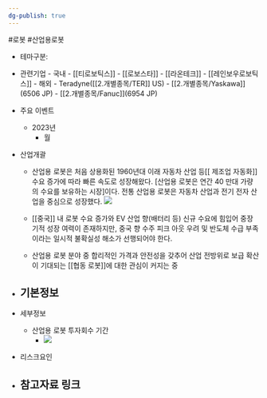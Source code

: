 ```yaml
---
dg-publish: true
---
```

#로봇 #산업용로봇



- 테마구분: 


- 관련기업
		- 국내
			- [[티로보틱스]]
			- [[로보스타]]
			- [[라온테크]]
			- [[레인보우로보틱스]]
		- 해외
			- Teradyne([[2.개별종목/TER]] US)
			- [[2.개별종목/Yaskawa]](6506 JP)
			- [[2.개별종목/Fanuc]](6954 JP)



- 주요 이벤트
	- 2023년
		- 월




- 산업개괄
	 - 산업용 로봇은 처음 상용화된 1960년대 이래 자동차 산업 등[[ 제조업 자동화]] 수요 증가에 따라 빠른 속도로 성장해왔다. [산업용 로봇은 연간 40 만대 가량의 수요를 보유하는 시장]이다. 전통 산업용 로봇은 자동차 산업과 전기 전자 산업을 중심으로 성장했다. ![](https://i.imgur.com/iR3gtpQ.png)

	 - [[중국]] 내 로봇 수요 증가와 EV 산업 향(배터리 등) 신규 수요에 힘입어 중장기적 성장 여력이 존재하지만, 중국 향 수주 피크 아웃 우려 및 반도체 수급 부족이라는 일시적 불확실성 해소가 선행되어야 한다.
	 - 산업용 로봇 분야 중 합리적인 가격과 안전성을 갖추어 산업 전방위로 보급 확산이 기대되는 [[협동 로봇]]에 대한 관심이 커지는 중



- 기본정보
	- 


- 세부정보
	- 산업용 로봇 투자회수 기간
		- ![](https://i.imgur.com/GThbbjc.png)



- 리스크요인




- 참고자료 링크
	- 

